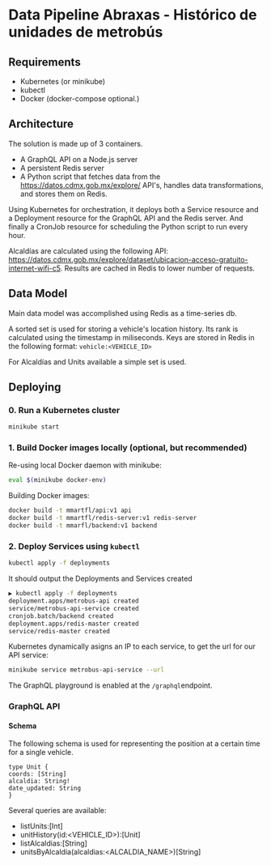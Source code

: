 # Data Pipeline Abraxas - Histórico de unidades de metrobús

## Requirements

- Kubernetes (or minikube)
- kubectl
- Docker (docker-compose optional.)

## Architecture

The solution is made up of 3 containers.

- A GraphQL API on a Node.js server
- A persistent Redis server
- A Python script that fetches data from the https://datos.cdmx.gob.mx/explore/ API's, handles data transformations, and stores them on Redis.


Using Kubernetes for orchestration, it deploys both a Service resource and a Deployment resource for the GraphQL API and the Redis server.
And finally a CronJob resource for scheduling the Python script to run every hour.

Alcaldías are calculated using the following API: https://datos.cdmx.gob.mx/explore/dataset/ubicacion-acceso-gratuito-internet-wifi-c5. 
Results are cached in Redis to lower number of requests.

## Data Model

Main data model was accomplished using Redis as a time-series db.

A sorted set is used for storing a vehicle's location history. Its rank is calculated using the timestamp in miliseconds.
Keys are stored in Redis in the following format: ```vehicle:<VEHICLE_ID>```

For Alcaldías and Units available a simple set is used.


## Deploying

### 0. Run a Kubernetes cluster

```sh
minikube start
```

### 1. Build Docker images locally (optional, but recommended)

Re-using local Docker daemon with minikube:

```sh
eval $(minikube docker-env)
```

Building Docker images:

```sh
docker build -t mmartfl/api:v1 api
docker build -t mmartfl/redis-server:v1 redis-server
docker build -t mmarfl/backend:v1 backend
```

### 2. Deploy Services using ```kubectl```

```sh
kubectl apply -f deployments
```

It should output the Deployments and Services created
```sh
▶ kubectl apply -f deployments
deployment.apps/metrobus-api created
service/metrobus-api-service created
cronjob.batch/backend created
deployment.apps/redis-master created
service/redis-master created
```

Kubernetes dynamically asigns an IP to each service, to get the url for our API service:

```sh
minikube service metrobus-api-service --url
```

The GraphQL playground is enabled at the ```/graphql```endpoint.

### GraphQL API

#### Schema

The following schema is used for representing the position at a certain time for a single vehicle.

```
type Unit {
coords: [String]
alcaldia: String!
date_updated: String
}
```

Several queries are available:
- listUnits:[Int]
- unitHistory(id:<VEHICLE_ID>):[Unit]
- listAlcaldias:[String]
- unitsByAlcaldia(alcaldias:<ALCALDIA_NAME>)[String]

